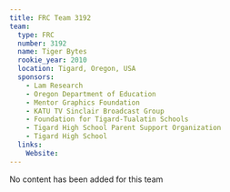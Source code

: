 ```yaml
---
title: FRC Team 3192
team:
  type: FRC
  number: 3192
  name: Tiger Bytes
  rookie_year: 2010
  location: Tigard, Oregon, USA
  sponsors:
    - Lam Research
    - Oregon Department of Education
    - Mentor Graphics Foundation
    - KATU TV Sinclair Broadcast Group
    - Foundation for Tigard-Tualatin Schools
    - Tigard High School Parent Support Organization
    - Tigard High School
  links:
    Website: 
---
```

No content has been added for this team